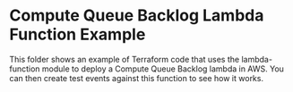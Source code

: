 # Compute Queue Backlog Lambda Function Example

This folder shows an example of Terraform code that uses the lambda-function module
to deploy a Compute Queue Backlog lambda in AWS. You can then create test events
against this function to see how it works.
